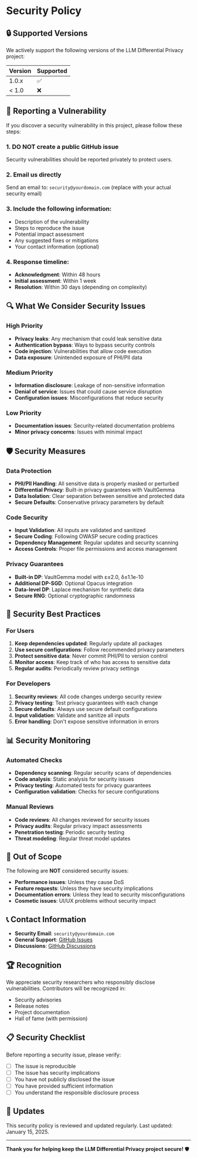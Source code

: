 # Security Policy

## 🔒 Supported Versions

We actively support the following versions of the LLM Differential Privacy project:

| Version | Supported          |
| ------- | ------------------ |
| 1.0.x   | :white_check_mark: |
| < 1.0   | :x:                |

## 🚨 Reporting a Vulnerability

If you discover a security vulnerability in this project, please follow these steps:

### 1. **DO NOT** create a public GitHub issue
Security vulnerabilities should be reported privately to protect users.

### 2. **Email us directly**
Send an email to: `security@yourdomain.com` (replace with your actual security email)

### 3. **Include the following information:**
- Description of the vulnerability
- Steps to reproduce the issue
- Potential impact assessment
- Any suggested fixes or mitigations
- Your contact information (optional)

### 4. **Response timeline:**
- **Acknowledgment**: Within 48 hours
- **Initial assessment**: Within 1 week
- **Resolution**: Within 30 days (depending on complexity)

## 🔍 What We Consider Security Issues

### High Priority
- **Privacy leaks**: Any mechanism that could leak sensitive data
- **Authentication bypass**: Ways to bypass security controls
- **Code injection**: Vulnerabilities that allow code execution
- **Data exposure**: Unintended exposure of PHI/PII data

### Medium Priority
- **Information disclosure**: Leakage of non-sensitive information
- **Denial of service**: Issues that could cause service disruption
- **Configuration issues**: Misconfigurations that reduce security

### Low Priority
- **Documentation issues**: Security-related documentation problems
- **Minor privacy concerns**: Issues with minimal impact

## 🛡️ Security Measures

### Data Protection
- **PHI/PII Handling**: All sensitive data is properly masked or perturbed
- **Differential Privacy**: Built-in privacy guarantees with VaultGemma
- **Data Isolation**: Clear separation between sensitive and protected data
- **Secure Defaults**: Conservative privacy parameters by default

### Code Security
- **Input Validation**: All inputs are validated and sanitized
- **Secure Coding**: Following OWASP secure coding practices
- **Dependency Management**: Regular updates and security scanning
- **Access Controls**: Proper file permissions and access management

### Privacy Guarantees
- **Built-in DP**: VaultGemma model with ε≤2.0, δ≤1.1e-10
- **Additional DP-SGD**: Optional Opacus integration
- **Data-level DP**: Laplace mechanism for synthetic data
- **Secure RNG**: Optional cryptographic randomness

## 🔧 Security Best Practices

### For Users
1. **Keep dependencies updated**: Regularly update all packages
2. **Use secure configurations**: Follow recommended privacy parameters
3. **Protect sensitive data**: Never commit PHI/PII to version control
4. **Monitor access**: Keep track of who has access to sensitive data
5. **Regular audits**: Periodically review privacy settings

### For Developers
1. **Security reviews**: All code changes undergo security review
2. **Privacy testing**: Test privacy guarantees with each change
3. **Secure defaults**: Always use secure default configurations
4. **Input validation**: Validate and sanitize all inputs
5. **Error handling**: Don't expose sensitive information in errors

## 📊 Security Monitoring

### Automated Checks
- **Dependency scanning**: Regular security scans of dependencies
- **Code analysis**: Static analysis for security issues
- **Privacy testing**: Automated tests for privacy guarantees
- **Configuration validation**: Checks for secure configurations

### Manual Reviews
- **Code reviews**: All changes reviewed for security issues
- **Privacy audits**: Regular privacy impact assessments
- **Penetration testing**: Periodic security testing
- **Threat modeling**: Regular threat model updates

## 🚫 Out of Scope

The following are **NOT** considered security issues:
- **Performance issues**: Unless they cause DoS
- **Feature requests**: Unless they have security implications
- **Documentation errors**: Unless they lead to security misconfigurations
- **Cosmetic issues**: UI/UX problems without security impact

## 📞 Contact Information

- **Security Email**: `security@yourdomain.com`
- **General Support**: [GitHub Issues](https://github.com/yourusername/LLMEncrption2/issues)
- **Discussions**: [GitHub Discussions](https://github.com/yourusername/LLMEncrption2/discussions)

## 🏆 Recognition

We appreciate security researchers who responsibly disclose vulnerabilities. Contributors will be recognized in:
- Security advisories
- Release notes
- Project documentation
- Hall of fame (with permission)

## 📋 Security Checklist

Before reporting a security issue, please verify:
- [ ] The issue is reproducible
- [ ] The issue has security implications
- [ ] You have not publicly disclosed the issue
- [ ] You have provided sufficient information
- [ ] You understand the responsible disclosure process

## 🔄 Updates

This security policy is reviewed and updated regularly. Last updated: January 15, 2025.

---

**Thank you for helping keep the LLM Differential Privacy project secure!** 🛡️
